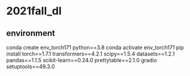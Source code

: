# 2021fall_dl
## environment
conda create env_torch171 python==3.8
conda activate env_torch171
pip install torch==1.7.1 transformers==4.2.1 scipy==1.5.4 datasets==1.2.1 pandas==1.1.5 scikit-learn==0.24.0 prettytable==2.1.0 gradio setuptools==49.3.0